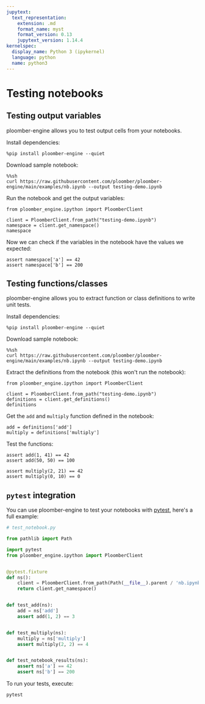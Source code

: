 ```yaml
---
jupytext:
  text_representation:
    extension: .md
    format_name: myst
    format_version: 0.13
    jupytext_version: 1.14.4
kernelspec:
  display_name: Python 3 (ipykernel)
  language: python
  name: python3
---
```


# Testing notebooks

## Testing output variables

ploomber-engine allows you to test output cells from your notebooks.

Install dependencies:

```{code-cell} ipython3
%pip install ploomber-engine --quiet
```

Download sample notebook:

```{code-cell} ipython3
%%sh
curl https://raw.githubusercontent.com/ploomber/ploomber-engine/main/examples/nb.ipynb --output testing-demo.ipynb
```

Run the notebook and get the output variables:

```{code-cell} ipython3
from ploomber_engine.ipython import PloomberClient

client = PloomberClient.from_path("testing-demo.ipynb")
namespace = client.get_namespace()
namespace
```

Now we can check if the variables in the notebook have the values we expected:

```{code-cell} ipython3
assert namespace['a'] == 42
assert namespace['b'] == 200
```

## Testing functions/classes

ploomber-engine allows you to extract function or class definitions to write unit tests.

Install dependencies:

```{code-cell} ipython3
%pip install ploomber-engine --quiet
```

Download sample notebook:

```{code-cell} ipython3
%%sh
curl https://raw.githubusercontent.com/ploomber/ploomber-engine/main/examples/nb.ipynb --output testing-demo.ipynb
```

Extract the definitions from the notebook (this won't run the notebook):

```{code-cell} ipython3
from ploomber_engine.ipython import PloomberClient

client = PloomberClient.from_path("testing-demo.ipynb")
definitions = client.get_definitions()
definitions
```

Get the `add` and `multiply` function defined in the notebook:

```{code-cell} ipython3
add = definitions['add']
multiply = definitions['multiply']
```

Test the functions:

```{code-cell} ipython3
assert add(1, 41) == 42
assert add(50, 50) == 100
```

```{code-cell} ipython3
assert multiply(2, 21) == 42
assert multiply(0, 10) == 0
```

## `pytest` integration

You can use ploomber-engine to test your notebooks with [pytest](https://docs.pytest.org/en/7.2.x/), here's a full example:

```python
# test_notebook.py

from pathlib import Path

import pytest
from ploomber_engine.ipython import PloomberClient


@pytest.fixture
def ns():
    client = PloomberClient.from_path(Path(__file__).parent / 'nb.ipynb')
    return client.get_namespace()


def test_add(ns):
    add = ns['add']
    assert add(1, 2) == 3


def test_multiply(ns):
    multiply = ns['multiply']
    assert multiply(2, 2) == 4


def test_notebook_results(ns):
    assert ns['a'] == 42
    assert ns['b'] == 200
```

To run your tests, execute:

```sh
pytest
```

```{code-cell} ipython3

```

